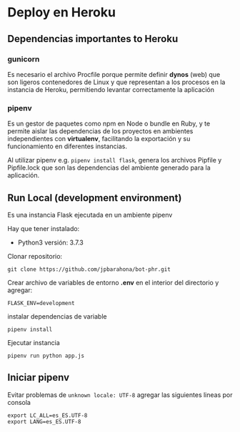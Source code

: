 # Deploy en Heroku

## Dependencias importantes to Heroku

### gunicorn
Es necesario el archivo Procfile porque permite definir **dynos** (web) que son ligeros contenedores de Linux y que representan a los procesos en la instancia de Heroku, permitiendo levantar correctamente la aplicación

### pipenv
Es un gestor de paquetes como npm en Node o bundle en Ruby, y te permite aislar las dependencias de los proyectos en ambientes independientes con **virtualenv**, facilitando la exportación y su funcionamiento en diferentes instancias. 

Al utilizar pipenv e.g. `pipenv install flask`, genera los archivos Pipfile y Pipfile.lock que son las dependencias del ambiente generado para la aplicación.

## Run Local (development environment)
Es una instancia Flask ejecutada en un ambiente pipenv

Hay que tener instalado:

- Python3 versión: 3.7.3

Clonar repositorio:
```
git clone https://github.com/jpbarahona/bot-phr.git
```

Crear archivo de variables de entorno **.env** en el interior del directorio y agregar:
```
FLASK_ENV=development
```

instalar dependencias de variable
```
pipenv install
```

Ejecutar instancia
```
pipenv run python app.js
```

## Iniciar pipenv

Evitar problemas de `unknown locale: UTF-8` agregar las siguientes lineas por consola

```
export LC_ALL=es_ES.UTF-8
export LANG=es_ES.UTF-8
```

